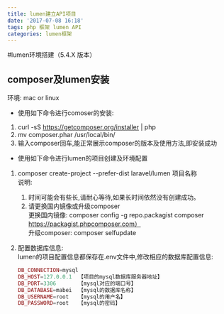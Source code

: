 ```yaml
---
title: lumen建立API项目  
date: '2017-07-08 16:18'  
tags: php 框架 lumen API
categories: lumen框架
---
```

#lumen环境搭建（5.4.X 版本）

## composer及lumen安装
环境: mac or linux

- 使用如下命令进行comoser的安装:  
1. curl -sS https://getcomposer.org/installer | php
2. mv composer.phar /usr/local/bin/  
3. 输入composer回车,能正常展示composer的版本及使用方法,即安装成功

<!-- more -->

- 使用如下命令进行lumen的项目创建及环境配置
1. composer create-project --prefer-dist laravel/lumen 项目名称  
   说明:  
   1) 时间可能会有些长,请耐心等待,如果长时间依然没有创建成功。  
   2) 请更换国内镜像或升级composer  
   更换国内镜像: composer config -g repo.packagist composer https://packagist.phpcomposer.com）  
   升级composer: composer selfupdate
   
2. 配置数据库信息:  
   lumen的项目配置信息都保存在.env文件中,修改相应的数据库配置信息:
   ```php
   DB_CONNECTION=mysql
   DB_HOST=127.0.0.1  【项目的mysql数据库服务器地址】
   DB_PORT=3306       【mysql对应的端口号】
   DB_DATABASE=mabei  【mysql的数据库名称】
   DB_USERNAME=root   【mysql的用户名】
   DB_PASSWORD=root   【mysql的密码】
   ```